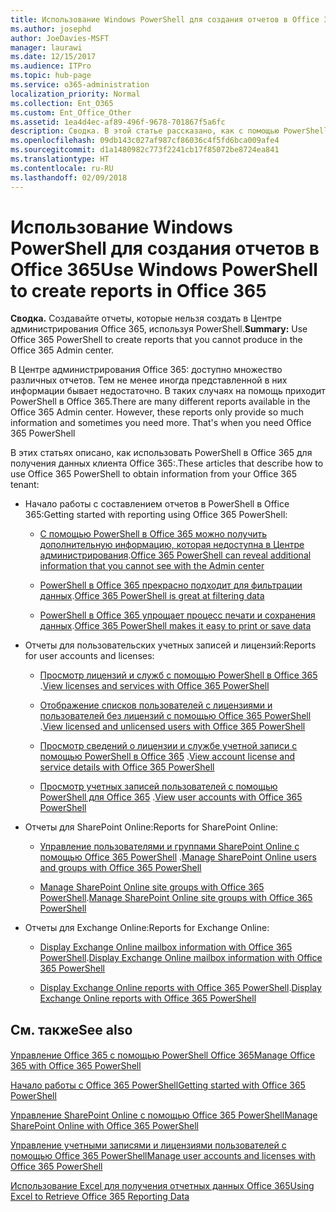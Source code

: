 ```yaml
---
title: Использование Windows PowerShell для создания отчетов в Office 365
ms.author: josephd
author: JoeDavies-MSFT
manager: laurawi
ms.date: 12/15/2017
ms.audience: ITPro
ms.topic: hub-page
ms.service: o365-administration
localization_priority: Normal
ms.collection: Ent_O365
ms.custom: Ent_Office_Other
ms.assetid: 1ea4d4ec-af89-496f-9678-701867f5a6fc
description: Сводка. В этой статье рассказано, как с помощью PowerShell в Office 365 создавать отчеты, которые невозможно создать в Центре администрирования Office 365:.
ms.openlocfilehash: 09db143c027af987cf86036c4f5fd6bca009afe4
ms.sourcegitcommit: d1a1480982c773f2241cb17f85072be8724ea841
ms.translationtype: HT
ms.contentlocale: ru-RU
ms.lasthandoff: 02/09/2018
---
```

# <a name="use-windows-powershell-to-create-reports-in-office-365"></a><span data-ttu-id="2c0b0-103">Использование Windows PowerShell для создания отчетов в Office 365</span><span class="sxs-lookup"><span data-stu-id="2c0b0-103">Use Windows PowerShell to create reports in Office 365</span></span>

 <span data-ttu-id="2c0b0-104">**Сводка.** Создавайте отчеты, которые нельзя создать в Центре администрирования Office 365, используя PowerShell.</span><span class="sxs-lookup"><span data-stu-id="2c0b0-104">**Summary:** Use Office 365 PowerShell to create reports that you cannot produce in the Office 365 Admin center.</span></span>
  
<span data-ttu-id="2c0b0-p101">В Центре администрирования Office 365: доступно множество различных отчетов. Тем не менее иногда представленной в них информации бывает недостаточно. В таких случаях на помощь приходит PowerShell в Office 365.</span><span class="sxs-lookup"><span data-stu-id="2c0b0-p101">There are many different reports available in the Office 365 Admin center. However, these reports only provide so much information and sometimes you need more. That's when you need Office 365 PowerShell</span></span>
  
<span data-ttu-id="2c0b0-108">В этих статьях описано, как использовать PowerShell в Office 365 для получения данных клиента Office 365:.</span><span class="sxs-lookup"><span data-stu-id="2c0b0-108">These articles that describe how to use Office 365 PowerShell to obtain information from your Office 365 tenant:</span></span>
  
- <span data-ttu-id="2c0b0-109">Начало работы с составлением отчетов в PowerShell в Office 365:</span><span class="sxs-lookup"><span data-stu-id="2c0b0-109">Getting started with reporting using Office 365 PowerShell:</span></span>
    
  - <span data-ttu-id="2c0b0-110">[С помощью PowerShell в Office 365 можно получить дополнительную информацию, которая недоступна в Центре администрирования](https://technet.microsoft.com/library/dn568034.aspx#reveal).</span><span class="sxs-lookup"><span data-stu-id="2c0b0-110">[Office 365 PowerShell can reveal additional information that you cannot see with the Admin center](https://technet.microsoft.com/library/dn568034.aspx#reveal)</span></span>
    
  - <span data-ttu-id="2c0b0-111">[PowerShell в Office 365 прекрасно подходит для фильтрации данных](https://technet.microsoft.com/library/dn568034.aspx#filter).</span><span class="sxs-lookup"><span data-stu-id="2c0b0-111">[Office 365 PowerShell is great at filtering data](https://technet.microsoft.com/library/dn568034.aspx#filter)</span></span>
    
  - <span data-ttu-id="2c0b0-112">[PowerShell в Office 365 упрощает процесс печати и сохранения данных](https://technet.microsoft.com/library/dn568034.aspx#printsave).</span><span class="sxs-lookup"><span data-stu-id="2c0b0-112">[Office 365 PowerShell makes it easy to print or save data](https://technet.microsoft.com/library/dn568034.aspx#printsave)</span></span>
    
- <span data-ttu-id="2c0b0-113">Отчеты для пользовательских учетных записей и лицензий:</span><span class="sxs-lookup"><span data-stu-id="2c0b0-113">Reports for user accounts and licenses:</span></span>
    
  - <span data-ttu-id="2c0b0-114">[Просмотр лицензий и служб с помощью PowerShell в Office 365](view-licenses-and-services-with-office-365-powershell.md) .</span><span class="sxs-lookup"><span data-stu-id="2c0b0-114">[View licenses and services with Office 365 PowerShell](view-licenses-and-services-with-office-365-powershell.md)</span></span>
    
  - <span data-ttu-id="2c0b0-115">[Отображение списков пользователей с лицензиями и пользователей без лицензий с помощью Office 365 PowerShell](view-licensed-and-unlicensed-users-with-office-365-powershell.md) .</span><span class="sxs-lookup"><span data-stu-id="2c0b0-115">[View licensed and unlicensed users with Office 365 PowerShell](view-licensed-and-unlicensed-users-with-office-365-powershell.md)</span></span>
    
  - <span data-ttu-id="2c0b0-116">[Просмотр сведений о лицензии и службе учетной записи с помощью PowerShell в Office 365](view-account-license-and-service-details-with-office-365-powershell.md) .</span><span class="sxs-lookup"><span data-stu-id="2c0b0-116">[View account license and service details with Office 365 PowerShell](view-account-license-and-service-details-with-office-365-powershell.md)</span></span>
    
  - <span data-ttu-id="2c0b0-117">[Просмотр учетных записей пользователей с помощью PowerShell для Office 365](view-user-accounts-with-office-365-powershell.md) .</span><span class="sxs-lookup"><span data-stu-id="2c0b0-117">[View user accounts with Office 365 PowerShell](view-user-accounts-with-office-365-powershell.md)</span></span>
    
- <span data-ttu-id="2c0b0-118">Отчеты для SharePoint Online:</span><span class="sxs-lookup"><span data-stu-id="2c0b0-118">Reports for SharePoint Online:</span></span>
    
  - <span data-ttu-id="2c0b0-119">[Управление пользователями и группами SharePoint Online с помощью Office 365 PowerShell](http://technet.microsoft.com/library/9680af2e-a965-4e62-92ee-da72105c7800.aspx) .</span><span class="sxs-lookup"><span data-stu-id="2c0b0-119">[Manage SharePoint Online users and groups with Office 365 PowerShell](http://technet.microsoft.com/library/9680af2e-a965-4e62-92ee-da72105c7800.aspx)</span></span>
    
  - <span data-ttu-id="2c0b0-120">[Manage SharePoint Online site groups with Office 365 PowerShell](http://technet.microsoft.com/library/122f4099-c78d-4cce-bab0-4343b04596ae.aspx).</span><span class="sxs-lookup"><span data-stu-id="2c0b0-120">[Manage SharePoint Online site groups with Office 365 PowerShell](http://technet.microsoft.com/library/122f4099-c78d-4cce-bab0-4343b04596ae.aspx)</span></span>
    
- <span data-ttu-id="2c0b0-121">Отчеты для Exchange Online:</span><span class="sxs-lookup"><span data-stu-id="2c0b0-121">Reports for Exchange Online:</span></span>
    
  - <span data-ttu-id="2c0b0-122">[Display Exchange Online mailbox information with Office 365 PowerShell](http://technet.microsoft.com/library/13843002-56ca-4b75-81c5-84386522b01b.aspx).</span><span class="sxs-lookup"><span data-stu-id="2c0b0-122">[Display Exchange Online mailbox information with Office 365 PowerShell](http://technet.microsoft.com/library/13843002-56ca-4b75-81c5-84386522b01b.aspx)</span></span>
    
  - <span data-ttu-id="2c0b0-123">[Display Exchange Online reports with Office 365 PowerShell](http://technet.microsoft.com/library/4873a063-9fc4-4ed9-826a-6e935fef61d4.aspx).</span><span class="sxs-lookup"><span data-stu-id="2c0b0-123">[Display Exchange Online reports with Office 365 PowerShell](http://technet.microsoft.com/library/4873a063-9fc4-4ed9-826a-6e935fef61d4.aspx)</span></span>
    
## <a name="see-also"></a><span data-ttu-id="2c0b0-124">См. также</span><span class="sxs-lookup"><span data-stu-id="2c0b0-124">See also</span></span>

#### 

[<span data-ttu-id="2c0b0-125">Управление Office 365 с помощью PowerShell Office 365</span><span class="sxs-lookup"><span data-stu-id="2c0b0-125">Manage Office 365 with Office 365 PowerShell</span></span>](manage-office-365-with-office-365-powershell.md)
  
[<span data-ttu-id="2c0b0-126">Начало работы с Office 365 PowerShell</span><span class="sxs-lookup"><span data-stu-id="2c0b0-126">Getting started with Office 365 PowerShell</span></span>](getting-started-with-office-365-powershell.md)
  
[<span data-ttu-id="2c0b0-127">Управление SharePoint Online с помощью Office 365 PowerShell</span><span class="sxs-lookup"><span data-stu-id="2c0b0-127">Manage SharePoint Online with Office 365 PowerShell</span></span>](manage-sharepoint-online-with-office-365-powershell.md)
  
[<span data-ttu-id="2c0b0-128">Управление учетными записями и лицензиями пользователей с помощью Office 365 PowerShell</span><span class="sxs-lookup"><span data-stu-id="2c0b0-128">Manage user accounts and licenses with Office 365 PowerShell</span></span>](manage-user-accounts-and-licenses-with-office-365-powershell.md)
  
[<span data-ttu-id="2c0b0-129">Использование Excel для получения отчетных данных Office 365</span><span class="sxs-lookup"><span data-stu-id="2c0b0-129">Using Excel to Retrieve Office 365 Reporting Data</span></span>](using-excel-to-retrieve-office-365-reporting-data.md)

